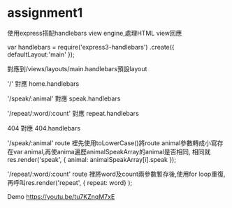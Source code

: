 # assignment1
使用express搭配handlebars view engine,處理HTML view回應

var handlebars = require('express3-handlebars')
	.create({ defaultLayout:'main' });
  
  對應到/views/layouts/main.handlebars預設layout
  
  '/' 對應 home.handlebars
  
  '/speak/:animal' 對應 speak.handlebars
  
  '/repeat/:word/:count' 對應 repeat.handlebars
  
  404 對應 404.handlebars
  
  '/speak/:animal' route 裡先使用toLowerCase()將route animal參數轉成小寫存在var animal,再使anima遍歷animalSpeakArray的animal是否相同,
 相同就res.render('speak', { animal: animalSpeakArray[i].speak });
 
 '/repeat/:word/:count' route 裡將word及count兩參數暫存後,使用for loop重復,再呼叫res.render('repeat', { repeat: word} );
 
 Demo
https://youtu.be/tu7KZnqM7xE
 
 
